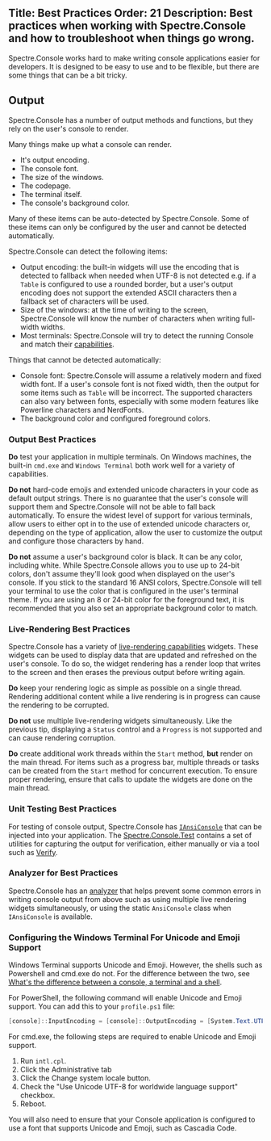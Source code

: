 Title: Best Practices
Order: 21
Description: Best practices when working with Spectre.Console and how to troubleshoot when things go wrong.
---

Spectre.Console works hard to make writing console applications easier for developers.
It is designed to be easy to use and to be flexible, but there are some things that can be a bit tricky.

## Output

Spectre.Console has a number of output methods and functions, but they rely on the user's console to render.

Many things make up what a console can render.

* It's output encoding.
* The console font.
* The size of the windows.
* The codepage.
* The terminal itself.
* The console's background color.

Many of these items can be auto-detected by Spectre.Console.
Some of these items can only be configured by the user and cannot be detected automatically.

Spectre.Console can detect the following items:

* Output encoding: the built-in widgets will use the encoding that is detected to fallback when needed when UTF-8 is not
  detected e.g. if a `Table` is configured to use a rounded border, but a
  user's output encoding does not support the extended ASCII characters then a fallback set of characters will be used.
* Size of the windows: at the time of writing to the screen, Spectre.Console will know the number of characters when
  writing full-width widths.
* Most terminals: Spectre.Console will try to detect the running Console and match
  their [capabilities](xref:T:Spectre.Console.Capabilities).

Things that cannot be detected automatically:

* Console font: Spectre.Console will assume a relatively modern and fixed width font. If a user's console font is not
  fixed width, then the output for some items such as `Table` will be incorrect.
  The supported characters can also vary between fonts, especially with some modern features like Powerline characters
  and NerdFonts.
* The background color and configured foreground colors.

### Output Best Practices

**Do** test your application in multiple terminals. On Windows machines, the built-in `cmd.exe` and `Windows Terminal`
both work well for a variety of capabilities.

**Do not** hard-code emojis and extended unicode characters in your code as default output strings.
There is no guarantee that the user's console will support them and Spectre.Console will not be able to fall back
automatically.
To ensure the widest level of support for various terminals, allow users to either opt in to the use of extended unicode
characters or, depending on the type of application,
allow the user to customize the output and configure those characters by hand.

**Do not** assume a user's background color is black.
It can be any color, including white.
While Spectre.Console allows you to use up to 24-bit colors, don't assume they'll look good when displayed on the user's
console. If you stick to the standard 16 ANSI colors,
Spectre.Console will tell your terminal to use the color that is configured in the user's terminal theme.
If you are using an 8 or 24-bit color for the foreground text, it is recommended that you also set an appropriate
background color to match.

### Live-Rendering Best Practices

Spectre.Console has a variety of [live-rendering capabilities](live) widgets. These widgets can be used to display data
that are updated and refreshed on the user's console.
To do so, the widget rendering has a render loop that writes to the screen and then erases the previous output before
writing again.

**Do** keep your rendering logic as simple as possible on a single thread. Rendering additional content while a live
rendering is in progress can cause the rendering to be corrupted.

**Do not** use multiple live-rendering widgets simultaneously. Like the previous tip, displaying a `Status` control and
a `Progress` is not supported and can cause rendering corruption.

**Do** create additional work threads within the `Start` method, **but** render on the main thread.
For items such as a progress bar, multiple threads or tasks can be created from the `Start` method for concurrent
execution. To ensure proper rendering, ensure that calls to update the widgets are done
on the main thread.

### Unit Testing Best Practices

For testing of console output, Spectre.Console has [`IAnsiConsole`](xref:T:Spectre.Console.IAnsiConsole) that can be
injected into your application.
The [Spectre.Console.Test](https://www.nuget.org/packages/Spectre.Console.Testing/) contains a set of utilities for
capturing the output for verification, either manually or via a tool such
as [Verify](https://github.com/VerifyTests/Verify).

### Analyzer for Best Practices

Spectre.Console has an [analyzer](https://www.nuget.org/packages/Spectre.Console.Analyzer) that helps prevent some
common errors in writing console output from above such as using multiple live rendering widgets simultaneously,
or using the static `AnsiConsole` class when `IAnsiConsole` is available.

### Configuring the Windows Terminal For Unicode and Emoji Support

Windows Terminal supports Unicode and Emoji. However, the shells such as Powershell and cmd.exe do not.
For the difference between the two,
see [What's the difference between a console,
a terminal and a shell](https://www.hanselman.com/blog/whats-the-difference-between-a-console-a-terminal-and-a-shell).

For PowerShell, the following command will enable Unicode and Emoji support. You can add this to your `profile.ps1`
file:

```powershell
[console]::InputEncoding = [console]::OutputEncoding = [System.Text.UTF8Encoding]::new()
```

For cmd.exe, the following steps are required to enable Unicode and Emoji support.

1. Run `intl.cpl`.
2. Click the Administrative tab
3. Click the Change system locale button.
4. Check the "Use Unicode UTF-8 for worldwide language support" checkbox.
5. Reboot.

You will also need to ensure that your Console application is configured to use a font that supports Unicode and Emoji,
such as Cascadia Code.  